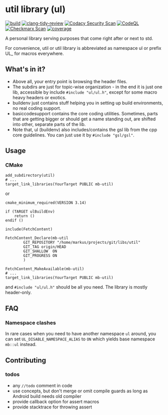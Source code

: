 # util library (ul)
[![build](https://github.com/devmarkusb/util/actions/workflows/build.yml/badge.svg)](https://github.com/devmarkusb/util/actions/workflows/build.yml)
[![clang-tidy-review](https://github.com/devmarkusb/util/actions/workflows/clang-tidy-review.yml/badge.svg)](https://github.com/devmarkusb/util/actions/workflows/clang-tidy-review.yml)
[![Codacy Security Scan](https://github.com/devmarkusb/util/actions/workflows/codacy.yml/badge.svg)](https://github.com/devmarkusb/util/actions/workflows/codacy.yml)
[![CodeQL](https://github.com/devmarkusb/util/actions/workflows/codeql.yml/badge.svg)](https://github.com/devmarkusb/util/actions/workflows/codeql.yml)
[![Checkmarx Scan](https://github.com/devmarkusb/util/actions/workflows/checkmarx-one.yml/badge.svg)](https://github.com/devmarkusb/util/actions/workflows/checkmarx-one.yml)
[![coverage](https://github.com/devmarkusb/util/actions/workflows/coverage.yml/badge.svg)](https://github.com/devmarkusb/util/actions/workflows/coverage.yml)

A personal library serving purposes that come right
after or next to std.

For convenience, util or util library is abbreviated as
namespace ul or prefix UL_ for macros everywhere.

## What's in it?

* Above all, your entry point is browsing the header files.
* The subdirs are just for topic-wise organization - in the end
it is just one lib, accessible by include `#include "ul/ul.h"`, except
for some macro heavy headers or exotics.
* buildenv just contains stuff helping you in setting up build
environments, no real coding support.
* basiccodesupport contains the core coding utilities. Sometimes,
parts that are getting bigger or should get a name standing out,
are shifted into other, separate parts of the lib. 
* Note that, ul (buildenv) also includes/contains the gsl lib
from the cpp core guidelines. You can just use it by `#include "gsl/gsl"`.

## Usage

### CMake

```
add_subdirectory(util)
# ...
target_link_libraries(YourTarget PUBLIC mb-util)
```
or
```
cmake_minimum_required(VERSION 3.14)

if (TARGET ulBuildEnv)
    return ()
endif ()

include(FetchContent)

FetchContent_Declare(mb-util
        GIT_REPOSITORY "/home/markus/projects/git/libs/util"
        GIT_TAG origin/HEAD
        GIT_SHALLOW  ON
        GIT_PROGRESS ON
        )

FetchContent_MakeAvailable(mb-util)
# ...
target_link_libraries(YourTarget PUBLIC mb-util)
```
and `#include "ul/ul.h"` should be all you need. The library is mostly header-only.

## FAQ

### Namespace clashes

In rare cases when you need to have another namespace `ul`
around, you can set `UL_DISABLE_NAMESPACE_ALIAS` to `ON`
which yields base namespace `mb::ul` instead.

## Contributing

### todos

* any `//todo` comment in code
* use concepts, but don't merge or omit compile guards as long as Android build
needs old compiler
* provide callback option for assert macros
* provide stacktrace for throwing assert
